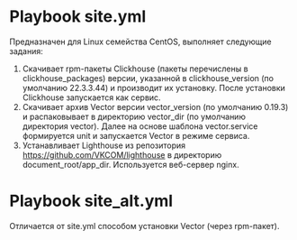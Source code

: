 # Playbook site.yml

Предназначен для Linux семейства CentOS, выполняет следующие задания: 
1. Скачивает rpm-пакеты Сlickhouse (пакеты перечислены в clickhouse_packages) версии, указанной в clickhouse_version (по умолчанию 22.3.3.44) и производит их установку. После установки Сlickhouse запускается как сервис. 
2. Скачивает архив Vector версии vector_version (по умолчанию 0.19.3) и распаковывает в директорию vector_dir (по умолчанию директория vector). Далее на основе шаблона vector.service формируется unit и запускается Vector в режиме сервиса.
3. Устанавливает Lighthouse из репозитория https://github.com/VKCOM/lighthouse в директорию document_root/app_dir. Используется веб-сервер nginx. 

# Playbook site_alt.yml

Отличается от site.yml способом установки Vector (через rpm-пакет).   
